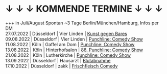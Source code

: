 # ↓ ↓ ↓ KOMMENDE TERMINE ↓ ↓ ↓ 
+++ in Juli/August Spontan ~3 Tage Berlin/München/Hamburg, Infos per DM           
27.07.2022 | Düsseldorf | Vier Linden | [Kunst gegen Bares](https://www.facebook.com/events/309873741292614 )                            
09.08.2022 | Düsseldorf | Vier Linden | [Punchline: Comedy Show](https://www.facebook.com/events/521856709491977)           
11.08.2022 | Köln | Gaffel am Dom | [Punchline: Comedy Show](https://www.facebook.com/events/607039687420017)             
13.08.2022 | Köln | Hinterhofsalon | [86. Punchline: Comedy Show](https://www.facebook.com/events/1173373716780593)                       
21.08.2022 | Köln | Lutherkirche | [Punchline: Comedy Show](https://www.facebook.com/events/410567797622013)          
13.09.2022 | Düsseldorf | Hausarzt | [Blutabnahme](https://www.google.com/search?q=Blutabnahme)               
17.10.2022 | Düsseldorf | zakk | [Frischfleisch Comedy](https://www.zakk.de/event-detail?event=10811) 
